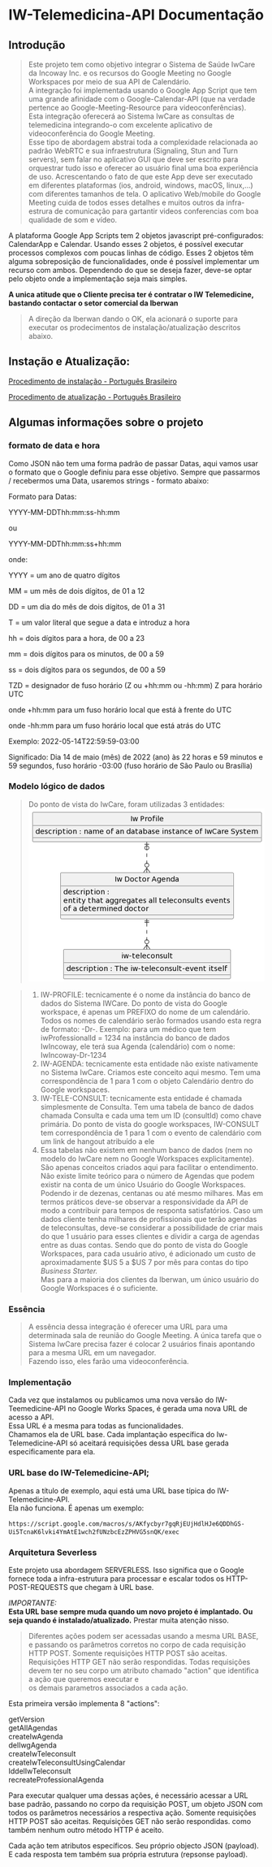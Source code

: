 # IW-Telemedicina-API Documentação  

## Introdução
>Este projeto tem como objetivo integrar o Sistema de Saúde IwCare da Incoway Inc. e os recursos do Google Meeting no Google Workspaces por meio de sua API de Calendário.  
A integração foi implementada usando o Google App Script que tem uma grande afinidade com o Google-Calendar-API (que na verdade pertence ao Google-Meeting-Resource para videoconferências).  
Esta integração oferecerá ao Sistema IwCare as consultas de telemedicina integrando-o com excelente aplicativo de videoconferência do Google Meeting.  
Esse tipo de abordagem abstrai toda a complexidade relacionada ao padrão WebRTC e sua infraestrutura (Signaling, Stun and Turn servers), sem falar no aplicativo GUI que deve ser escrito para orquestrar tudo isso e oferecer ao usuário final uma boa experiência de uso. Acrescentando o fato de que este App deve ser executado em diferentes plataformas (ios, android, windows, macOS, linux,...) com diferentes tamanhos de tela.
O aplicativo Web/mobile do Google Meeting cuida de todos esses detalhes e muitos outros da infra-estrura de comunicação para gartantir videos conferencias com boa qualidade de som e vídeo.    
  
A plataforma Google App Scripts tem 2 objetos javascript pré-configurados: CalendarApp e Calendar. Usando esses 2 objetos, é possível executar processos complexos com poucas linhas de código. Esses 2 objetos têm alguma sobreposição de funcionalidades, onde é possível implementar um recurso com ambos. Dependendo do que se deseja fazer, deve-se optar pelo objeto onde a implementação seja mais simples. 

**A unica atitude que o Cliente precisa ter é contratar o IW Telemedicine, bastando contactar o setor comercial da Iberwan**  

>A direção da Iberwan dando o OK, ela acionará o suporte para executar os prodecimentos de instalação/atualização descritos abaixo.

## Instação e Atualização:  

[Procedimento de instalação - Português Brasileiro](installing-iw-telemedicine-in-clients-lang-pt.md)

[Procedimento de atualização - Português Brasileiro](updating-iw-telemecine-in-clients-lang-pt.md)

  
## Algumas informações sobre o projeto


### formato de data e hora
Como JSON não tem uma forma padrão de passar Datas, aqui vamos usar o formato que o Google definiu para esse objetivo.
Sempre que passarmos / recebermos uma Data, usaremos strings - formato abaixo:

Formato para Datas:

YYYY-MM-DDThh:mm:ss-hh:mm

ou

YYYY-MM-DDThh:mm:ss+hh:mm

onde:

YYYY = um ano de quatro dígitos

MM = um mês de dois dígitos, de 01 a 12

DD = um dia do mês de dois dígitos, de 01 a 31

T = um valor literal que segue a data e introduz a hora

hh = dois dígitos para a hora, de 00 a 23

mm = dois dígitos para os minutos, de 00 a 59

ss = dois dígitos para os segundos, de 00 a 59

TZD = designador de fuso horário (Z ou +hh:mm ou -hh:mm)
Z para horário UTC

onde +hh:mm para um fuso horário local que está à frente do UTC

onde -hh:mm para um fuso horário local que está atrás do UTC

Exemplo:
2022-05-14T22:59:59-03:00  

Significado: Dia 14 de maio (mês) de 2022 (ano) às 22 horas e 59 minutos e 59 segundos, fuso horário -03:00 (fuso horário de São Paulo ou Brasília)


### Modelo lógico de dados
> Do ponto de vista do IwCare, foram utilizadas 3 entidades:  
>![Diagrama de entidades](entityDiagram.png)
>

>1. IW-PROFILE: tecnicamente é o nome da instância do banco de dados do Sistema IWCare. Do ponto de vista do Google workspace, é apenas um PREFIXO do nome de um calendário. Todos os nomes de calendário serão formados usando esta regra de formato: <IW-PROFILE>-Dr-<iwProfessionalId>. Exemplo: para um médico que tem iwProfessionalId = 1234  na instância do banco de dados IwIncoway, ele terá sua Agenda (calendário) com o nome: IwIncoway-Dr-1234  
>2. IW-AGENDA: tecnicamente esta entidade não existe nativamente no Sistema IwCare. Criamos este conceito aqui mesmo. Tem uma correspondência de 1 para 1 com o objeto Calendário dentro do Google workspaces.  
>3. IW-TELE-CONSULT: tecnicamente esta entidade é chamada simplesmente de Consulta. Tem uma tabela de banco de dados chamada Consulta e cada uma tem um ID (consultId) como chave primária. Do ponto de vista do google workspaces, IW-CONSULT tem correspondência de 1 para 1 com o evento de calendário com um link de hangout atribuído a ele  
>4. Essa tabelas não existem em nenhum banco de dados (nem no modelo do IwCare nem no Google Workspaces explicitamente). São apenas conceitos criados aqui para facilitar o entendimento.
> Nâo existe limite teórico para o número de Agendas que podem existir na conta de um único Usuário do Google Workspaces.   
Podendo ir de dezenas, centanas ou até mesmo milhares. Mas em termos práticos deve-se observar a responsividade da API de modo a contribuir para tempos de responta satisfatórios. Caso um dados cliente tenha milhares de profissionais que terão agendas de teleconsultas, deve-se considerar a possibilidade de criar mais do que 1 usuário para esses clientes e dividir a carga de agendas entre as duas contas. Sendo que do ponto de vista do Google Workspaces, para cada usuário ativo, é adicionado um custo de aproximadamente $US 5 a $US 7 por mês para contas do tipo *Business Starter.*  
Mas para a maioria dos clientes da Iberwan, um único usuário do Google Workspaces é o suficiente.    


### Essência
>A essência dessa integração é oferecer uma URL para uma determinada sala de reunião do Google Meeting. A única tarefa que o Sistema IwCare precisa fazer é colocar 2 usuários finais apontando para a mesma URL em um navegador.  
Fazendo isso, eles farão uma videoconferência.  

### Implementação
Cada vez que instalamos ou publicamos uma nova versão do IW-Teemedicine-API no Google Works Spaces, é gerada uma nova URL de acesso a API.  
Essa URL é a mesma para todas as funcionalidades.  
Chamamos ela de URL base. Cada implantação específica do Iw-Telemedicine-API só aceitará requisições dessa URL base gerada especificamente para ela.  

### URL base do IW-Telemedicine-API;
Apenas a título de exemplo, aqui está uma URL base típica do IW-Telemedicine-API.  
Ela não funciona. É apenas um exemplo:  
```text
https://script.google.com/macros/s/AKfycbyr7gqRjEUjHdlHJe6QDDhGS-Ui5TcnaK6lvki4YmAtE1wch2fUNzbcEzZPHVG5snQK/exec  
```  

### Arquitetura Severless
Este projeto usa abordagem SERVERLESS. Isso significa que o Google fornece toda a infra-estrutura para processar e escalar todos os HTTP-POST-REQUESTS que chegam à URL base.  

*IMPORTANTE:*  
**Esta URL base sempre muda quando um novo projeto é implantado. Ou seja quando é instalado/atualizado.**
Prestar muita atenção nisso.  
  
>Diferentes ações podem ser acessadas usando a mesma URL BASE, e passando os parâmetros corretos no corpo de cada requisição HTTP POST.
Somente requisições HTTP POST são aceitas.  
Requisições HTTP GET não serão respondidas.
Todas requisições devem ter no seu corpo um atributo chamado "action" que identifica a ação que queremos executar e   
os demais parametros associados a cada ação.

Esta primeira versão implementa 8 "actions":

getVersion  
getAllAgendas  
createIwAgenda  
delIwgAgenda  
createIwTeleconsult  
createIwTeleconsultUsingCalendar  
IddelIwTeleconsult  
recreateProfessionalAgenda  
  
Para executar qualquer uma dessas ações, é necessário acessar a URL base padrão, passando no corpo da requisição POST, um objeto JSON com todos os parâmetros necessários a respectiva ação. Somente requisições HTTP POST são aceitas. Requisições GET não serão respondidas. como também nenhum outro método HTTP é aceito.  

Cada ação tem atributos específicos. Seu próprio objecto JSON (payload). E cada resposta tem também sua própria estrutura (repsonse payload).  

  
  
